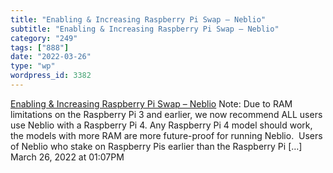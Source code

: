 ```yaml
---
title: "Enabling & Increasing Raspberry Pi Swap – Neblio"
subtitle: "Enabling & Increasing Raspberry Pi Swap – Neblio"
category: "249"
tags: ["888"]
date: "2022-03-26"
type: "wp"
wordpress_id: 3382
---
```

[ Enabling & Increasing Raspberry Pi Swap – Neblio](https://nebl.io/neblio-university/enabling-increasing-raspberry-pi-swap/)
 Note: Due to RAM limitations on the Raspberry Pi 3 and earlier, we now recommend ALL users use Neblio with a Raspberry Pi 4. Any Raspberry Pi 4 model should work, the models with more RAM are more future-proof for running Neblio.  Users of Neblio who stake on Raspberry Pis earlier than the Raspberry Pi […]
March 26, 2022 at 01:07PM